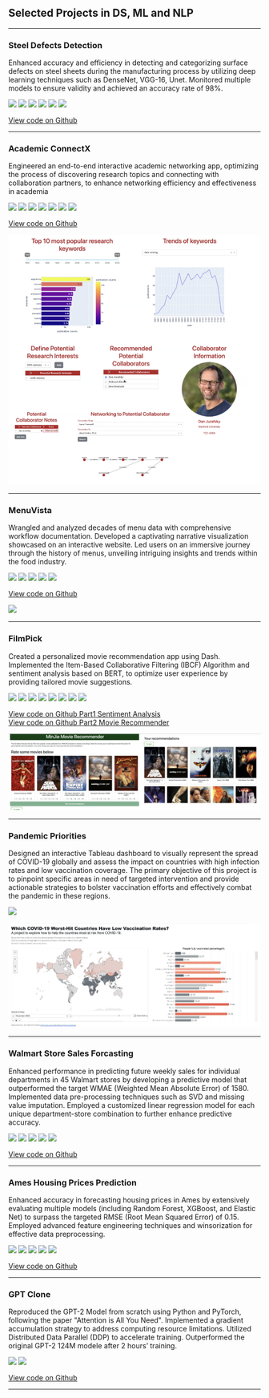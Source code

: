 ## Selected Projects in DS, ML and NLP

---
### Steel Defects Detection

Enhanced accuracy and efficiency in detecting and categorizing surface defects on steel sheets during the manufacturing process by utilizing deep learning techniques such as DenseNet, VGG-16, Unet. Monitored multiple models to ensure validity and achieved an accuracy rate of 98\%.


[![](https://img.shields.io/badge/Python-white?logo=Python)](#) [![](https://img.shields.io/badge/Tensorflow-white?logo=Tensorflow)](#) [![](https://img.shields.io/badge/Numpy-white?logo=Numpy)](#) [![](https://img.shields.io/badge/Pandas-white?logo=Pandas)](#) [![](https://img.shields.io/badge/Jupyter-white?logo=Jupyter)](#) [![](https://img.shields.io/badge/scikit--learn-white?logo=scikit--learn)](#)


[View code on Github](https://github.com/minjiefu/Steel-Defects-Detection) 

---

### Academic ConnectX

Engineered an end-to-end interactive academic networking app, optimizing the process of discovering research topics and connecting with collaboration partners, to enhance networking efficiency and effectiveness in academia

[![](https://img.shields.io/badge/Plotly-white?logo=Plotly)](#) [![](https://img.shields.io/badge/MySQL-white?logo=MySQL)](#) [![](https://img.shields.io/badge/MongoDB-white?logo=MongoDB)](#) [![](https://img.shields.io/badge/Neo4j-white?logo=Neo4j)](#) [![](https://img.shields.io/badge/Pandas-white?logo=Pandas)](#) [![](https://img.shields.io/badge/Bootstrap-white?logo=Bootstrap)](#) [![](https://img.shields.io/badge/Cytoscape-white?logo=Cytoscape)](#) 

[View code on Github](https://github.com/minjiefu/Academic-ConnectX2) 

<img src="images/academic_connectX.png?raw=true" />

---

### MenuVista

Wrangled and analyzed decades of menu data with comprehensive workflow documentation. Developed a captivating narrative visualization showcased on an interactive website. Led users on an immersive journey through the history of menus, unveiling intriguing insights and trends within the food industry.

[![](https://img.shields.io/badge/PostgreSQL-white?logo=PostgreSQL)](#) [![](https://img.shields.io/badge/D3-white?logo=D3)](#) [![](https://img.shields.io/badge/OpenRefine-white?logo=OpenRefine)](#) [![](https://img.shields.io/badge/OR2YWTool-white?logo=OR2YWTool)](#) [![](https://img.shields.io/badge/yesWorkflow-white?logo=yesWorkflow)](#)

[View code on Github](https://github.com/minjiefu/MenuVista) 

<img src="images/MenuVista.png?raw=true" />

---

### FilmPick

Created a personalized movie recommendation app using Dash. Implemented the Item-Based Collaborative Filtering (IBCF) Algorithm and sentiment analysis based on BERT, to optimize user experience by providing tailored movie suggestions.

[![](https://img.shields.io/badge/Plotly-white?logo=Plotly)](#) [![](https://img.shields.io/badge/Python-white?logo=Python)](#) [![](https://img.shields.io/badge/Numpy-white?logo=Numpy)](#) [![](https://img.shields.io/badge/Pandas-white?logo=Pandas)](#) [![](https://img.shields.io/badge/HuggingFace_Transformers-white?logo=huggingface)](#) [![](https://img.shields.io/badge/HTML-white?logo=Html)](#) [![](https://img.shields.io/badge/Jupyter-white?logo=Jupyter)](#) [![](https://img.shields.io/badge/scikit--learn-white?logo=scikit--learn)](#) 

[View code on Github Part1 Sentiment Analysis](https://github.com/minjiefu/FilmPick-Part1) <br>
[View code on Github Part2 Movie Recommender](https://github.com/minjiefu/FilmPick-Part2) 

<img src="images/FilmPick.png?raw=true" />

---
### Pandemic Priorities

Designed an interactive Tableau dashboard to visually represent the spread of COVID-19 globally and assess the impact on countries with high infection rates and low vaccination coverage. The primary objective of this project is to pinpoint specific areas in need of targeted intervention and provide actionable strategies to bolster vaccination efforts and effectively combat the pandemic in these regions.

[![](https://img.shields.io/badge/Tableau-white?logo=Tableau)](#) 

<img src="images/PandemicPriorities.png?raw=true" />

---
### Walmart Store Sales Forcasting

Enhanced performance in predicting future weekly sales for individual departments in 45 Walmart stores by developing a predictive model that outperformed the target WMAE (Weighted Mean Absolute Error) of 1580. Implemented data pre-processing techniques such as SVD and missing value imputation. Employed a customized linear regression model for each unique department-store combination to further enhance predictive accuracy.
‭

[![](https://img.shields.io/badge/Python-white?logo=Python)](#) [![](https://img.shields.io/badge/Numpy-white?logo=Numpy)](#) [![](https://img.shields.io/badge/Pandas-white?logo=Pandas)](#) [![](https://img.shields.io/badge/Jupyter-white?logo=Jupyter)](#) [![](https://img.shields.io/badge/scikit--learn-white?logo=scikit--learn)](#) 


[View code on Github](https://github.com/minjiefu/Walmart-Store-Sales-Forcasting) 

---
### Ames Housing Prices Prediction

Enhanced accuracy in forecasting housing prices in Ames by extensively evaluating multiple models (including Random Forest, XGBoost, and Elastic Net) to surpass the targeted RMSE (Root Mean Squared Error) of 0.15. Employed advanced feature engineering techniques and winsorization for effective data preprocessing.
‭

[![](https://img.shields.io/badge/Python-white?logo=Python)](#) [![](https://img.shields.io/badge/Numpy-white?logo=Numpy)](#) [![](https://img.shields.io/badge/Pandas-white?logo=Pandas)](#) [![](https://img.shields.io/badge/Jupyter-white?logo=Jupyter)](#) [![](https://img.shields.io/badge/scikit--learn-white?logo=scikit--learn)](#) 


[View code on Github](https://github.com/minjiefu/Ames-Housing-Prices-Prediction) 

---
### GPT Clone

Reproduced the GPT-2 Model from scratch using Python and PyTorch, following the paper "Attention is All You Need". Implemented a gradient accumulation strategy to address computing resource limitations. Utilized Distributed Data Parallel (DDP) to accelerate training. Outperformed the original GPT-2 124M modele after 2 hours’ training.


[![](https://img.shields.io/badge/Python-white?logo=Python)](#) [![](https://img.shields.io/badge/Pytorch-white?logo=Pytorch)](#) 


[View code on Github](https://github.com/minjiefu/GPT-Clone) 

---
